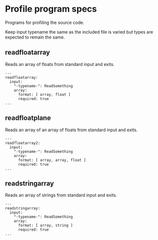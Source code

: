 # Profile program specs

Programs for profiling the source code.

Keep input typename the same as the included file is varied but types are expected to remain the same.

## readfloatarray

Reads an array of floats from standard input and exits.

```
---
readfloatarray:
  input:
    "-typename-": ReadSomething
    array:
      format: [ array, float ]
      required: true
...
```

## readfloatplane

Reads an array of an array of floats from standard input and exits.

```
---
readfloatarray2:
  input:
    "-typename-": ReadSomething
    array:
      format: [ array, array, float ]
      required: true
...
```

## readstringarray

Reads an array of strings from standard input and exits.

```
---
readstringarray:
  input:
    "-typename-": ReadSomething
    array:
      format: [ array, string ]
      required: true
...
```

